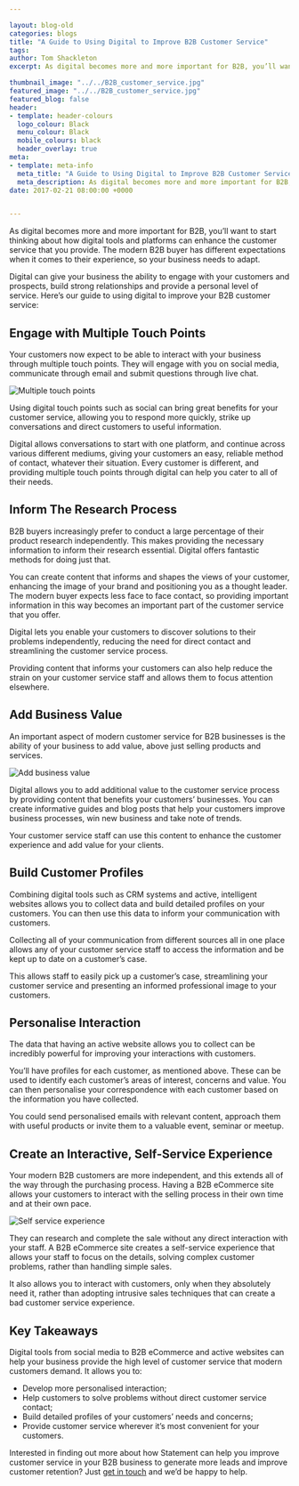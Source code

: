 ```yaml
--- 

layout: blog-old
categories: blogs
title: "A Guide to Using Digital to Improve B2B Customer Service"
tags:
author: Tom Shackleton
excerpt: As digital becomes more and more important for B2B, you’ll want to start thinking about how digital tools and platforms can enhance the customer service that you provide. The modern B2B buyer has different expectations when it comes to their experience, so your business needs to adapt.

thumbnail_image: "../../B2B_customer_service.jpg"
featured_image: "../../B2B_customer_service.jpg"
featured_blog: false
header:
- template: header-colours
  logo_colour: Black
  menu_colour: Black
  mobile_colours: black
  header_overlay: true
meta:
- template: meta-info
  meta_title: "A Guide to Using Digital to Improve B2B Customer Service"
  meta_description: As digital becomes more and more important for B2B, you’ll want to start thinking about how digital tools and platforms can enhance the customer service that you provide. The modern B2B buyer has different expectations when it comes to their experience, so your business needs to adapt.
date: 2017-02-21 08:00:00 +0000


--- 
```

As digital becomes more and more important for B2B, you’ll want to start thinking about how digital tools and platforms can enhance the customer service that you provide. The modern B2B buyer has different expectations when it comes to their experience, so your business needs to adapt.

Digital can give your business the ability to engage with your customers and prospects, build strong relationships and provide a personal level of service. Here’s our guide to using digital to improve your B2B customer service:

  

Engage with Multiple Touch Points
---------------------------------

Your customers now expect to be able to interact with your business through multiple touch points. They will engage with you on social media, communicate through email and submit questions through live chat.

![Multiple touch points](../../Multiple_touch_points.jpg)

Using digital touch points such as social can bring great benefits for your customer service, allowing you to respond more quickly, strike up conversations and direct customers to useful information.

Digital allows conversations to start with one platform, and continue across various different mediums, giving your customers an easy, reliable method of contact, whatever their situation. Every customer is different, and providing multiple touch points through digital can help you cater to all of their needs.

  

Inform The Research Process
---------------------------

B2B buyers increasingly prefer to conduct a large percentage of their product research independently. This makes providing the necessary information to inform their research essential. Digital offers fantastic methods for doing just that.

You can create content that informs and shapes the views of your customer, enhancing the image of your brand and positioning you as a thought leader. The modern buyer expects less face to face contact, so providing important information in this way becomes an important part of the customer service that you offer.

Digital lets you enable your customers to discover solutions to their problems independently, reducing the need for direct contact and streamlining the customer service process.

Providing content that informs your customers can also help reduce the strain on your customer service staff and allows them to focus attention elsewhere.

  

Add Business Value
------------------

An important aspect of modern customer service for B2B businesses is the ability of your business to add value, above just selling products and services.

![Add business value](../../Add_business_value.jpg)

Digital allows you to add additional value to the customer service process by providing content that benefits your customers’ businesses. You can create informative guides and blog posts that help your customers improve business processes, win new business and take note of trends.

Your customer service staff can use this content to enhance the customer experience and add value for your clients.

  

Build Customer Profiles
-----------------------

Combining digital tools such as CRM systems and active, intelligent websites allows you to collect data and build detailed profiles on your customers. You can then use this data to inform your communication with customers.

Collecting all of your communication from different sources all in one place allows any of your customer service staff to access the information and be kept up to date on a customer’s case.

This allows staff to easily pick up a customer’s case, streamlining your customer service and presenting an informed professional image to your customers.

  

Personalise Interaction
-----------------------

The data that having an active website allows you to collect can be incredibly powerful for improving your interactions with customers.

You’ll have profiles for each customer, as mentioned above. These can be used to identify each customer’s areas of interest, concerns and value. You can then personalise your correspondence with each customer based on the information you have collected.

You could send personalised emails with relevant content, approach them with useful products or invite them to a valuable event, seminar or meetup.

  

Create an Interactive, Self-Service Experience
----------------------------------------------

Your modern B2B customers are more independent, and this extends all of the way through the purchasing process. Having a B2B eCommerce site allows your customers to interact with the selling process in their own time and at their own pace.

![Self service experience](../../self_service_experience.jpg)

They can research and complete the sale without any direct interaction with your staff. A B2B eCommerce site creates a self-service experience that allows your staff to focus on the details, solving complex customer problems, rather than handling simple sales.

It also allows you to interact with customers, only when they absolutely need it, rather than adopting intrusive sales techniques that can create a bad customer service experience.

  

Key Takeaways
-------------

Digital tools from social media to B2B eCommerce and active websites can help your business provide the high level of customer service that modern customers demand. It allows you to:

*   Develop more personalised interaction;
*   Help customers to solve problems without direct customer service contact;
*   Build detailed profiles of your customers’ needs and concerns;
*   Provide customer service wherever it’s most convenient for your customers.

Interested in finding out more about how Statement can help you improve customer service in your B2B business to generate more leads and improve customer retention? Just [get in touch](https://www.statementagency.com/contact-us) and we’d be happy to help.